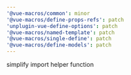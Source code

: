 ```yaml
---
'@vue-macros/common': minor
'@vue-macros/define-props-refs': patch
'unplugin-vue-define-options': patch
'@vue-macros/named-template': patch
'@vue-macros/single-define': patch
'@vue-macros/define-models': patch
---
```


simplify import helper function
